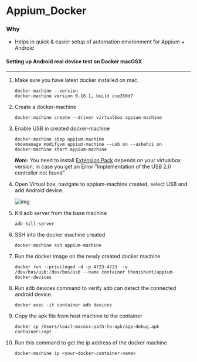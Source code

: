 # Appium_Docker

### Why
- Helps in quick & easier setup of automation environment for Appium + Android

#### Setting up Android real device test on Docker macOSX
---
1. Make sure you have latest docker installed on mac.
 
     ```
     docker-machine --version
     docker-machine version 0.16.1, build cce350d7
     ```
2. Create a docker-machine

    ```
    docker-machine create --driver virtualbox appium-machine
    ```
    
3. Enable USB in created docker-machine

    ```
    docker-machine stop appium-machine
    vboxmanage modifyvm appium-machine --usb on --usbehci on
    docker-machine start appium-machine
    ```
    
    ***Note:***
	You need to install [Extension Pack](https://download.virtualbox.org/virtualbox/6.0.8/Oracle_VM_VirtualBox_Extension_Pack-6.0.8.vbox-extpack) depends on your virtualbox version, in case you get an Error "Implementation of the USB 2.0 controller not found"

4. Open Virtual box, navigate to appium-machine created, select USB and add Android device.

    ![img](https://i.imgur.com/YsA751S.png)

5. Kill adb server from the base machine
    ```
    adb kill-server
    ```
6. SSH into the docker machine created
   
   ```
   docker-machine ssh appium-machine
   ```

7. Run the docker image on the newly created docker machine

    ```
    docker run --privileged -d -p 4723:4723  -v /dev/bus/usb:/dev/bus/usb --name container thenishant/appium-docker-devices
    ```

8. Run adb devices command to verify adb can detect the connected android device.
   
   ```
   docker exec -it container adb devices
   ```
   
9. Copy the apk file from host machine to the container

   ```
   docker cp /Users/loacl-macosx-path-to-apk/app-debug.apk container:/opt
   ```
   
10. Run this command to get the ip address of the docker machine

    ```
    docker-machine ip <your-docker-container-name>
    ```

